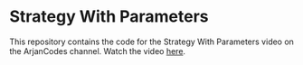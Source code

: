 # Strategy With Parameters

This repository contains the code for the Strategy With Parameters video on the ArjanCodes channel. Watch the video [here](https://youtu.be/UPBOOIRrl40).
